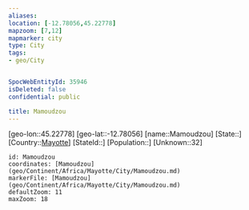```yaml
---
aliases: 
location: [-12.78056,45.22778]
mapzoom: [7,12] 
mapmarker: city 
type: City
tags:
- geo/City


SpocWebEntityId: 35946
isDeleted: false
confidential: public

title: Mamoudzou
---
```

[geo-lon::45.22778]
[geo-lat::-12.78056]
[name::Mamoudzou]
[State::]
[Country::[Mayotte](geo/Continent/Africa/Mayotte.md)]
[StateId::]
[Population::]
[Unknown::32]


```leaflet
id: Mamoudzou
coordinates: [Mamoudzou](geo/Continent/Africa/Mayotte/City/Mamoudzou.md)
markerFile: [Mamoudzou](geo/Continent/Africa/Mayotte/City/Mamoudzou.md)
defaultZoom: 11 
maxZoom: 18
```



